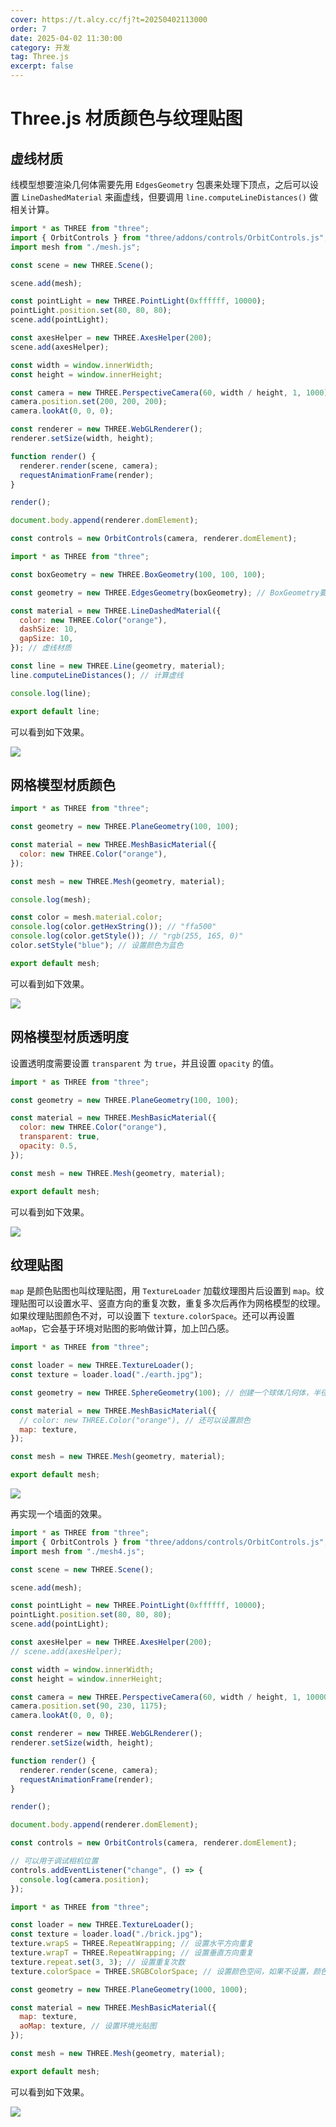 ```yaml
---
cover: https://t.alcy.cc/fj?t=20250402113000
order: 7
date: 2025-04-02 11:30:00
category: 开发
tag: Three.js
excerpt: false
---
```


# Three.js 材质颜色与纹理贴图

## 虚线材质

线模型想要渲染几何体需要先用 `EdgesGeometry` 包裹来处理下顶点，之后可以设置 `LineDashedMaterial` 来画虚线，但要调用 `line.computeLineDistances()` 做相关计算。

```javascript title="index.js"
import * as THREE from "three";
import { OrbitControls } from "three/addons/controls/OrbitControls.js";
import mesh from "./mesh.js";

const scene = new THREE.Scene();

scene.add(mesh);

const pointLight = new THREE.PointLight(0xffffff, 10000);
pointLight.position.set(80, 80, 80);
scene.add(pointLight);

const axesHelper = new THREE.AxesHelper(200);
scene.add(axesHelper);

const width = window.innerWidth;
const height = window.innerHeight;

const camera = new THREE.PerspectiveCamera(60, width / height, 1, 1000);
camera.position.set(200, 200, 200);
camera.lookAt(0, 0, 0);

const renderer = new THREE.WebGLRenderer();
renderer.setSize(width, height);

function render() {
  renderer.render(scene, camera);
  requestAnimationFrame(render);
}

render();

document.body.append(renderer.domElement);

const controls = new OrbitControls(camera, renderer.domElement);
```

```javascript title="mesh.js"
import * as THREE from "three";

const boxGeometry = new THREE.BoxGeometry(100, 100, 100);

const geometry = new THREE.EdgesGeometry(boxGeometry); // BoxGeometry要渲染线模型不能直接使用，需要使用EdgesGeometry转换

const material = new THREE.LineDashedMaterial({
  color: new THREE.Color("orange"),
  dashSize: 10,
  gapSize: 10,
}); // 虚线材质

const line = new THREE.Line(geometry, material);
line.computeLineDistances(); // 计算虚线

console.log(line);

export default line;
```

可以看到如下效果。

![](https://happier-blog.oss-cn-qingdao.aliyuncs.com/Three.js材质颜色与纹理贴图01.png)

## 网格模型材质颜色

```javascript title="mesh.js"
import * as THREE from "three";

const geometry = new THREE.PlaneGeometry(100, 100);

const material = new THREE.MeshBasicMaterial({
  color: new THREE.Color("orange"),
});

const mesh = new THREE.Mesh(geometry, material);

console.log(mesh);

const color = mesh.material.color;
console.log(color.getHexString()); // "ffa500"
console.log(color.getStyle()); // "rgb(255, 165, 0)"
color.setStyle("blue"); // 设置颜色为蓝色

export default mesh;
```

可以看到如下效果。

![](https://happier-blog.oss-cn-qingdao.aliyuncs.com/Three.js材质颜色与纹理贴图02.png)

## 网格模型材质透明度

设置透明度需要设置 `transparent` 为 `true`，并且设置 `opacity` 的值。

```javascript {7,8} title="mesh.js"
import * as THREE from "three";

const geometry = new THREE.PlaneGeometry(100, 100);

const material = new THREE.MeshBasicMaterial({
  color: new THREE.Color("orange"),
  transparent: true,
  opacity: 0.5,
});

const mesh = new THREE.Mesh(geometry, material);

export default mesh;
```

可以看到如下效果。

![](https://happier-blog.oss-cn-qingdao.aliyuncs.com/Three.js材质颜色与纹理贴图03.png)

## 纹理贴图

`map` 是颜色贴图也叫纹理贴图，用 `TextureLoader` 加载纹理图片后设置到 `map`。纹理贴图可以设置水平、竖直方向的重复次数，重复多次后再作为网格模型的纹理。如果纹理贴图颜色不对，可以设置下 `texture.colorSpace`。还可以再设置 `aoMap`，它会基于环境对贴图的影响做计算，加上凹凸感。

```javascript title="mesh.js"
import * as THREE from "three";

const loader = new THREE.TextureLoader();
const texture = loader.load("./earth.jpg");

const geometry = new THREE.SphereGeometry(100); // 创建一个球体几何体，半径为100

const material = new THREE.MeshBasicMaterial({
  // color: new THREE.Color("orange"), // 还可以设置颜色
  map: texture,
});

const mesh = new THREE.Mesh(geometry, material);

export default mesh;
```

![](https://happier-blog.oss-cn-qingdao.aliyuncs.com/Three.js材质颜色与纹理贴图04.png)

再实现一个墙面的效果。

```javascript title="index.js"
import * as THREE from "three";
import { OrbitControls } from "three/addons/controls/OrbitControls.js";
import mesh from "./mesh4.js";

const scene = new THREE.Scene();

scene.add(mesh);

const pointLight = new THREE.PointLight(0xffffff, 10000);
pointLight.position.set(80, 80, 80);
scene.add(pointLight);

const axesHelper = new THREE.AxesHelper(200);
// scene.add(axesHelper);

const width = window.innerWidth;
const height = window.innerHeight;

const camera = new THREE.PerspectiveCamera(60, width / height, 1, 10000);
camera.position.set(90, 230, 1175);
camera.lookAt(0, 0, 0);

const renderer = new THREE.WebGLRenderer();
renderer.setSize(width, height);

function render() {
  renderer.render(scene, camera);
  requestAnimationFrame(render);
}

render();

document.body.append(renderer.domElement);

const controls = new OrbitControls(camera, renderer.domElement);

// 可以用于调试相机位置
controls.addEventListener("change", () => {
  console.log(camera.position);
});
```

```javascript title="mesh.js"
import * as THREE from "three";

const loader = new THREE.TextureLoader();
const texture = loader.load("./brick.jpg");
texture.wrapS = THREE.RepeatWrapping; // 设置水平方向重复
texture.wrapT = THREE.RepeatWrapping; // 设置垂直方向重复
texture.repeat.set(3, 3); // 设置重复次数
texture.colorSpace = THREE.SRGBColorSpace; // 设置颜色空间，如果不设置，颜色会偏灰

const geometry = new THREE.PlaneGeometry(1000, 1000);

const material = new THREE.MeshBasicMaterial({
  map: texture,
  aoMap: texture, // 设置环境光贴图
});

const mesh = new THREE.Mesh(geometry, material);

export default mesh;
```

可以看到如下效果。

![](https://happier-blog.oss-cn-qingdao.aliyuncs.com/Three.js材质颜色与纹理贴图05.png)
